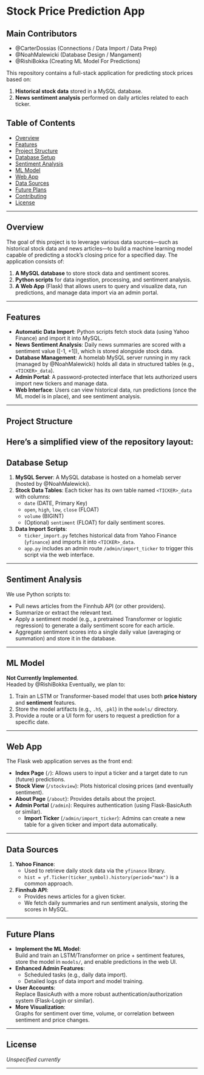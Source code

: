# Stock Price Prediction App

## Main Contributors
- @CarterDossias (Connections / Data Import / Data Prep) 
- @NoahMalewicki (Database Design / Mangament) 
- @RishiBokka (Creating ML Model For Predictions)

This repository contains a full-stack application for predicting stock prices based on:
1. **Historical stock data** stored in a MySQL database.
2. **News sentiment analysis** performed on daily articles related to each ticker.

## Table of Contents
- [Overview](#overview)
- [Features](#features)
- [Project Structure](#project-structure)
- [Database Setup](#database-setup)
- [Sentiment Analysis](#sentiment-analysis)
- [ML Model](#ml-model)
- [Web App](#web-app)
- [Data Sources](#data-sources)
- [Future Plans](#future-plans)
- [Contributing](#contributing)
- [License](#license)

---

## Overview
The goal of this project is to leverage various data sources—such as historical stock data and news articles—to build a machine learning model capable of predicting a stock’s closing price for a specified day. The application consists of:

1. **A MySQL database** to store stock data and sentiment scores.
2. **Python scripts** for data ingestion, processing, and sentiment analysis.
3. **A Web App** (Flask) that allows users to query and visualize data, run predictions, and manage data import via an admin portal.

---

## Features
- **Automatic Data Import**: Python scripts fetch stock data (using Yahoo Finance) and import it into MySQL.
- **News Sentiment Analysis**: Daily news summaries are scored with a sentiment value \([-1, +1]\), which is stored alongside stock data.
- **Database Management**: A homelab MySQL server running in my rack (managed by @NoahMalewicki) holds all data in structured tables (e.g., `<TICKER>_data`).
- **Admin Portal**: A password-protected interface that lets authorized users import new tickers and manage data.
- **Web Interface**: Users can view historical data, run predictions (once the ML model is in place), and see sentiment analysis.

---

## Project Structure
Here’s a simplified view of the repository layout:
---

## Database Setup
1. **MySQL Server**: A MySQL database is hosted on a homelab server (hosted by @NoahMalewicki).  
2. **Stock Data Tables**: Each ticker has its own table named `<TICKER>_data` with columns:
   - `date` (DATE, Primary Key)
   - `open`, `high`, `low`, `close` (FLOAT)
   - `volume` (BIGINT)
   - (Optional) `sentiment` (FLOAT) for daily sentiment scores.
3. **Data Import Scripts**: 
   - `ticker_import.py` fetches historical data from Yahoo Finance (`yfinance`) and imports it into `<TICKER>_data`.  
   - `app.py` includes an admin route `/admin/import_ticker` to trigger this script via the web interface.

---

## Sentiment Analysis
We use Python scripts to:
- Pull news articles from the Finnhub API (or other providers).
- Summarize or extract the relevant text.
- Apply a sentiment model (e.g., a pretrained Transformer or logistic regression) to generate a daily sentiment score for each article.  
- Aggregate sentiment scores into a single daily value (averaging or summation) and store it in the database.

---

## ML Model
**Not Currently Implemented**.  
Headed by @RishiBokka
Eventually, we plan to:
1. Train an LSTM or Transformer-based model that uses both **price history** and **sentiment** features.
2. Store the model artifacts (e.g., `.h5`, `.pkl`) in the `models/` directory.
3. Provide a route or a UI form for users to request a prediction for a specific date.

---

## Web App
The Flask web application serves as the front end:
- **Index Page** (`/`): Allows users to input a ticker and a target date to run (future) predictions.
- **Stock View** (`/stockview`): Plots historical closing prices (and eventually sentiment).
- **About Page** (`/about`): Provides details about the project.
- **Admin Portal** (`/admin`): Requires authentication (using Flask-BasicAuth or similar). 
  - **Import Ticker** (`/admin/import_ticker`): Admins can create a new table for a given ticker and import data automatically.

---

## Data Sources
1. **Yahoo Finance**: 
   - Used to retrieve daily stock data via the `yfinance` library.  
   - `hist = yf.Ticker(ticker_symbol).history(period="max")` is a common approach.
2. **Finnhub API**: 
   - Provides news articles for a given ticker.  
   - We fetch daily summaries and run sentiment analysis, storing the scores in MySQL.

---

## Future Plans
- **Implement the ML Model**:  
  Build and train an LSTM/Transformer on price + sentiment features, store the model in `models/`, and enable predictions in the web UI.
- **Enhanced Admin Features**:  
  - Scheduled tasks (e.g., daily data import).  
  - Detailed logs of data import and model training.
- **User Accounts**:  
  Replace BasicAuth with a more robust authentication/authorization system (Flask-Login or similar).
- **More Visualization**:  
  Graphs for sentiment over time, volume, or correlation between sentiment and price changes.

---

## License
*Unspecified currently*

---
